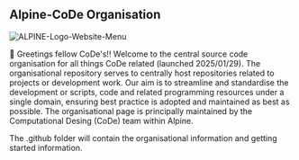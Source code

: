 ## Alpine-CoDe Organisation

![ALPINE-Logo-Website-Menu](https://github.com/user-attachments/assets/f65a7f6b-fbb4-4ffb-8a06-073a3e8b19e5)


👋 Greetings fellow CoDe's!! Welcome to the central source code organisation for all things CoDe related (launched 2025/01/29). The organisational repository serves to centrally host repositories related to projects or development work. Our aim is to streamline and standardise the development or scripts, code and related programming resources under a single domain, ensuring best practice is adopted and maintained as best as possible. The organisational page is principally maintained by the Computational Desing (CoDe) team within Alpine.

The .github folder will contain the organisational information and getting started information.
